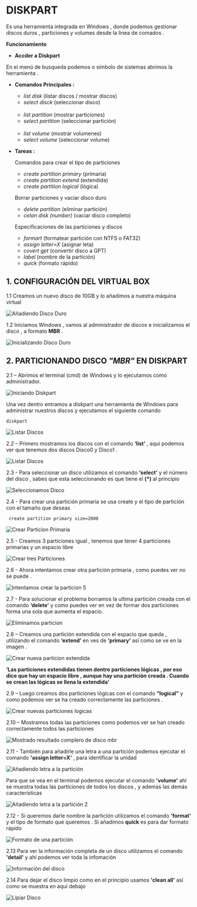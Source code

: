 #
# DISKPART
Es una herramienta integrada en Windows , donde podemos gestionar discos duros , particiones y volumes desde la
linea de comados .
<br>


**Funcionamiento**
<br>

- **Accder a Diskpart**

En el menú de busqueda podemos o símbolo de sistemas abrimos la herramienta .

- **Comandos Principales :**

    - *list disk* (listar discos / mostrar discos)
    - *select disck* (seleccionar disco)
    <br>

    - *list partition* (mostrar particiones)
    - *select partition* (seleccionar partición)
    <br>

    - *list volume* (mostrar volumenes)
    - *select volume* (seleccionar volume)

- **Tareas :**

    Comandos para crear el tipo de particiones 

    - *create partition primary* (primaria)
    - *create partition extend* (extendida)
    - *create partition logical* (lógica)

    Borrar particiones y vaciar disco duro 

    - *delete partition* (eliminar partición)
    - *celan disk (number)* (vaciar disco completo)

    Especificaciones de las particiones y discos

    - *formart* (formatear partición con NTFS o FAT32)
    - *assign letter=X* (asignar leta)
    - *covert gpt* (convertir disco a GPT)
    - *label* (nombre de la partición)
    - *quick* (formato rápido)

##
## 1. CONFIGURACIÓN DEL VIRTUAL BOX

1.1 Creamos un nuevo disco de 10GB y lo añadimos a nuestra máquina virtual 

![Añadiendo Disco Duro](./img_diskpart/virtualbox1.png)


1.2 Iniciamos Windows , vamos al administrador de discos e inicializamos el disco , a formato **MBR** .

![Inicializando Disco Duro](./img_diskpart/virtualbox2.png)

##
## 2. PARTICIONANDO DISCO *"MBR"* EN DISKPART

2.1 – Abrimos el terminal (cmd) de Windows y lo ejecutamos como administrador.

![Iniciando Diskpart](./img_diskpart/diskpart_1.png)

Una vez dentro entramos a diskpart una herramienta de Windows para administrar nuestros discos y ejecutamos el siguiente comando 

~~~~~~~~
diskpart
~~~~~~~~

![Listar Discos](./img_diskpart/diskpart_2.png)

2.2 – Primero mostramos los discos con el comando **‘list’** , aquí podemos ver que tenemos dos discos Disco0 y Disco1 .


![Listar Discos](./img_diskpart/diskpart_3.png)

2.3 - Para seleccionar un disco utilizamos el comando **‘select’** y el número del disco , sabes que esta seleccionando es que tiene el **(*)** al principio

![Seleccionamos Disco](./img_diskpart/diskpart_3.png)

2.4 - Para crear una partición primaria se usa create y el tipo de partición con el tamaño que deseas 
~~~~~~~~
 create partition primary size=2000
~~~~~~~~

![Crear Particion Primaria](./img_diskpart/diskpart_4.png)

2.5 - Creamos 3 particiones igual , tenemos que tener 4 particiones primarias y un espacio libre 

![Crear tres Particiones](./img_diskpart/diskpart_5.png)

2.6 - Ahora intentamos crear otra partición primaria , como puedes ver no se puede .

![Intentamos crear la particion 5](./img_diskpart/diskpart_6.png)

2.7 -  Para solucionar el problema borramos la ultima partición creada con el comando **‘delete’** y como puedes ver en vez de formar dos particiones forma una sola que aumenta el espacio.

![Eliminamos particion](./img_diskpart/diskpart_7.png)

2.8 – Creamos una partición extendida con el espacio que queda , utilizando el comando **‘extend’** en ves de **‘primary’** así como se ve en la imagen .

![Crear nueva particion extendida](./img_diskpart/diskpart_8.png)

**‘Las particiones extendidas tienen dentro particiones lógicas , por eso dice que hay un espacio libre , aunque hay una partición creada . Cuando se crean las lógicas se llena la extendida’**


2.9 – Luego creamos dos particiones lógicas con el comando **“logical”** y como podemos ver se ha creado correctamente las particiones .

![Crear nuevas particiones logicas](./img_diskpart/diskpart_9.png)

2.10 – Mostramos todas las particiones como podemos ver se han creado correctamente todos las particiones

![Mostrado resultado complero de disco mbr](./img_diskpart/diskpart_10.png)

2.11 -  También para añadirle una letra a una partición podemos ejecutar el comando **'assign letter=X'** , para identificar la unidad

![Añadiendo letra a la partición](./img_diskpart/diskpart_11.png)

Para que se vea en el terminal podemos ejecutar el comando **'volume'** ahí se muestra todas las particiones de todos los discos , y ademas las demás características 

![Añadiendo letra a la partición 2](./img_diskpart/diskpart_12.png)


2.12 - Si queremos darle nombre la partición utilizamos el comando **'format'** y el tipo de formato que queremos . Si añadimos **quick** es para dar formato rápido 

![Formato de una partición](./img_diskpart/diskpart_13.png)

2.13 Para ver la información completa de un disco utilizamos el comando **'detail'** y ahí podemos ver toda la infomación 

![Información del disco](./img_diskpart/diskpart_14.png)

2.14 Para dejar el disco limpio como en el principio usamos **'clean all'** así como se muestra en aquí debajo 

![Lipiar Disco](./img_diskpart/diskpart_15.png)